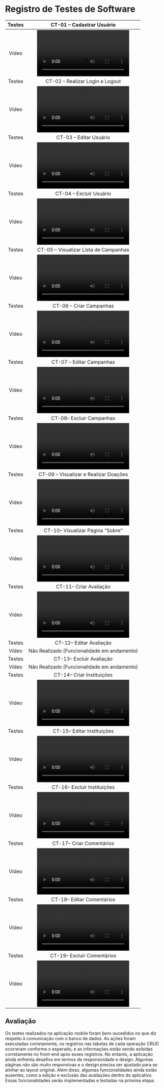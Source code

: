 # Registro de Testes de Software

| Testes 	| CT-01 – Cadastrar Usuário	|
|:---:	|:---:	|
|	Vídeo 	|  <video src="https://github.com/ICEI-PUC-Minas-PMV-ADS/pmv-ads-2024-1-e3-proj-mov-t6-pmv-ads-2024-1-e3-proj-heroes-t6/assets/128757886/cf1bc415-27c9-476f-a213-7cebb1abf0b3">|
| Testes 	| CT-02 – Realizar Login e Logout	|
|	Vídeo 	|  <video src="https://github.com/ICEI-PUC-Minas-PMV-ADS/pmv-ads-2024-1-e3-proj-mov-t6-pmv-ads-2024-1-e3-proj-heroes-t6/assets/128757886/153a1238-ebe5-4aa9-b481-beb870f5014f">|
| Testes 	| CT-03 – Editar Usuário	|
|	Vídeo 	|  <video src="https://github.com/ICEI-PUC-Minas-PMV-ADS/pmv-ads-2024-1-e3-proj-mov-t6-pmv-ads-2024-1-e3-proj-heroes-t6/assets/128757886/56c1ab18-9393-4b2a-8732-8719d97219df">|
| Testes 	| CT-04 – Excluir Usuário	|
|	Vídeo 	|  <video src="https://github.com/ICEI-PUC-Minas-PMV-ADS/pmv-ads-2024-1-e3-proj-mov-t6-pmv-ads-2024-1-e3-proj-heroes-t6/assets/128757886/b81e02a2-de47-493c-a51d-2c884ff359e3">|
| Testes 	| CT-05 – Visualizar Lista de Campanhas	|
|	Vídeo 	|  <video src="https://github.com/ICEI-PUC-Minas-PMV-ADS/pmv-ads-2024-1-e3-proj-mov-t6-pmv-ads-2024-1-e3-proj-heroes-t6/assets/128757886/7a99df47-e5e0-460c-9b6b-53ea2fa334de">|
| Testes 	| CT-06 – Criar Campanhas	|
|	Vídeo 	|  <video src="https://github.com/ICEI-PUC-Minas-PMV-ADS/pmv-ads-2024-1-e3-proj-mov-t6-pmv-ads-2024-1-e3-proj-heroes-t6/assets/128757886/22ded2cc-3402-4237-9070-7899c4de8f06">|
| Testes 	| CT-07 – Editar Campanhas	|
|	Vídeo 	|  <video src="https://github.com/ICEI-PUC-Minas-PMV-ADS/pmv-ads-2024-1-e3-proj-mov-t6-pmv-ads-2024-1-e3-proj-heroes-t6/assets/128757886/881e1cc0-39f1-4693-a51f-35d6c292c162">|
| Testes 	| CT-08– Excluir Campanhas	|
|	Vídeo 	|  <video src="https://github.com/ICEI-PUC-Minas-PMV-ADS/pmv-ads-2024-1-e3-proj-mov-t6-pmv-ads-2024-1-e3-proj-heroes-t6/assets/128757886/12b808f1-969d-4f23-9072-2b0c7f1a1d9b">|
| Testes 	| CT-09 – Visualizar e Realizar Doações	|
|	Vídeo 	|  <video src="https://github.com/ICEI-PUC-Minas-PMV-ADS/pmv-ads-2024-1-e3-proj-mov-t6-pmv-ads-2024-1-e3-proj-heroes-t6/assets/128757886/07bdfefb-2bda-4070-b08c-81882b0732c9">|
| Testes 	| CT-10– Visualizar Página "Sobre"	|
|	Vídeo 	|  <video src="https://github.com/ICEI-PUC-Minas-PMV-ADS/pmv-ads-2024-1-e3-proj-mov-t6-pmv-ads-2024-1-e3-proj-heroes-t6/assets/128757886/851935ab-2bfe-4715-8833-d14dba4209fc">|
| Testes 	| CT-11– Criar Avaliação	|
|	Vídeo 	|  <video src="https://github.com/ICEI-PUC-Minas-PMV-ADS/pmv-ads-2024-1-e3-proj-mov-t6-pmv-ads-2024-1-e3-proj-heroes-t6/assets/128757886/eb18d7dc-e959-4e81-bd94-15275ebbe90e">|
| Testes 	| CT-12– Editar Avaliação	|
|	Vídeo 	| Não Realizado (Funcionalidade em andamento) |
| Testes 	| CT-13– Excluir Avaliação	|
|	Vídeo 	| Não Realizado (Funcionalidade em andamento) |
| Testes 	| CT-14– Criar Instituições	|
|	Vídeo 	|  <video src="https://github.com/ICEI-PUC-Minas-PMV-ADS/pmv-ads-2024-1-e3-proj-mov-t6-pmv-ads-2024-1-e3-proj-heroes-t6/assets/128757886/f7dfad8b-6cde-4e1f-ba1c-fca744239cd1">|
| Testes 	| CT-15– Editar Instituições	|
|	Vídeo 	|  <video src="https://github.com/ICEI-PUC-Minas-PMV-ADS/pmv-ads-2024-1-e3-proj-mov-t6-pmv-ads-2024-1-e3-proj-heroes-t6/assets/128757886/b7cd9d8a-9420-4ec3-a4e9-d8ea7c1c3d49">|
| Testes 	| CT-16– Excluir Instituições	|
|	Vídeo 	|  <video src="https://github.com/ICEI-PUC-Minas-PMV-ADS/pmv-ads-2024-1-e3-proj-mov-t6-pmv-ads-2024-1-e3-proj-heroes-t6/assets/128757886/0dd1af6a-cf54-4cba-a584-7454fab627a6">|
| Testes 	| CT-17– Criar Comentários	|
|	Vídeo 	|  <video src="https://github.com/ICEI-PUC-Minas-PMV-ADS/pmv-ads-2024-1-e3-proj-mov-t6-pmv-ads-2024-1-e3-proj-heroes-t6/assets/128757886/377ac773-11a8-49e0-9a93-b3fded4a96c2">|
| Testes 	| CT-18– Editar Comentários	|
|	Vídeo 	|  <video src="https://github.com/ICEI-PUC-Minas-PMV-ADS/pmv-ads-2024-1-e3-proj-mov-t6-pmv-ads-2024-1-e3-proj-heroes-t6/assets/128757886/aa8742f8-0987-4b65-b585-4343c0e061af">|
| Testes 	| CT-19– Excluir Comentários	|
|	Vídeo 	|  <video src="https://github.com/ICEI-PUC-Minas-PMV-ADS/pmv-ads-2024-1-e3-proj-mov-t6-pmv-ads-2024-1-e3-proj-heroes-t6/assets/128757886/1fe6fda7-cfdb-4f7f-a366-45888e879ada">|

## Avaliação

Os testes realizados na aplicação mobile foram bem-sucedidos no que diz respeito à comunicação com o banco de dados. As ações foram executadas corretamente, os registros nas tabelas de cada operação CRUD ocorreram conforme o esperado, e as informações estão sendo exibidas corretamente no front-end após esses registros.
No entanto, a aplicação ainda enfrenta desafios em termos de responsividade e design. Algumas páginas não são muito responsivas e o design precisa ser ajustado para se alinhar ao layout original.
Além disso, algumas funcionalidades ainda estão ausentes, como a edição e exclusão das avaliações dentro do aplicativo. Essas funcionalidades serão implementadas e testadas na próxima etapa.
